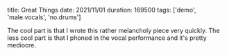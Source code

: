 title: Great Things
date: 2021/11/01
duration: 169500
tags: ['demo', 'male.vocals', 'no.drums']

The cool part is that I wrote this rather melancholy piece very quickly. The less cool part is that I phoned in the vocal performance and it's pretty mediocre.
